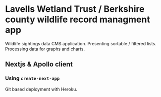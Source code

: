 # Lavells Wetland Trust / Berkshire county wildlife record managment app

Wildlife sightings data CMS application. Presenting sortable / filtered lists. Processing data for graphs and charts. 
## Nextjs & Apollo client

### Using `create-next-app`

Git based deployment with Heroku.
